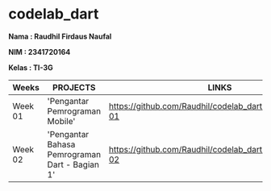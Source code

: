 # codelab_dart

**Nama : Raudhil Firdaus Naufal** 

**NIM : 2341720164**  

**Kelas : TI-3G**

| Weeks   | PROJECTS                        | LINKS                                                                 |
|---------|---------------------------------|----------------------------------------------------------------------|
| Week 01 | 'Pengantar Pemrograman Mobile'           | https://github.com/Raudhil/codelab_dart/tree/main/Week-01 |
| Week 02 | 'Pengantar Bahasa Pemrograman Dart - Bagian 1' | https://github.com/Raudhil/codelab_dart/tree/main/Week-02 |

